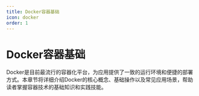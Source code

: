 ```yaml
---
title: Docker容器基础
icon: docker
order: 1
---
```


# Docker容器基础

Docker是目前最流行的容器化平台，为应用提供了一致的运行环境和便捷的部署方式。本章节将详细介绍Docker的核心概念、基础操作以及常见应用场景，帮助读者掌握容器技术的基础知识和实践技能。
